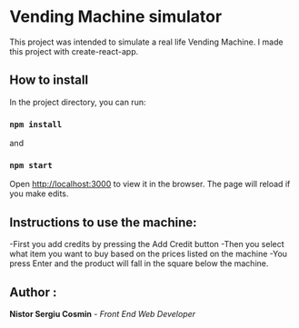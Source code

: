 # Vending Machine simulator

This project was intended to simulate a real life Vending Machine. I made this project with create-react-app.

## How to install

In the project directory, you can run:

### `npm install`
and
### `npm start`

Open [http://localhost:3000](http://localhost:3000) to view it in the browser.
The page will reload if you make edits.<br>

## Instructions to use the machine:

-First you add credits by pressing the Add Credit button
-Then you select what item you want to buy based on the prices listed on the machine
-You press Enter and the product will fall in the square below the machine.

## Author :
**Nistor Sergiu Cosmin** - _Front End Web Developer_

